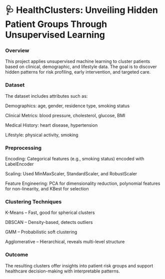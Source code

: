 # 🩺 HealthClusters: Unveiling Hidden Patient Groups Through Unsupervised Learning

### Overview
This project applies unsupervised machine learning to cluster patients based on clinical, demographic, and lifestyle data. The goal is to discover hidden patterns for risk profiling, early intervention, and targeted care.

### Dataset
The dataset includes attributes such as:

Demographics: age, gender, residence type, smoking status

Clinical Metrics: blood pressure, cholesterol, glucose, BMI

Medical History: heart disease, hypertension

Lifestyle: physical activity, smoking

### Preprocessing
Encoding: Categorical features (e.g., smoking status) encoded with LabelEncoder

Scaling: Used MinMaxScaler, StandardScaler, and RobustScaler

Feature Engineering: PCA for dimensionality reduction, polynomial features for non-linearity, and KBest for selection

### Clustering Techniques
K-Means – Fast, good for spherical clusters

DBSCAN – Density-based, detects outliers

GMM – Probabilistic soft clustering

Agglomerative – Hierarchical, reveals multi-level structure

### Outcome
The resulting clusters offer insights into patient risk groups and support healthcare decision-making with interpretable patterns.

